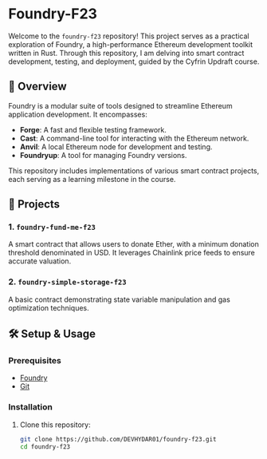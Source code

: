 # Foundry-F23

Welcome to the `foundry-f23` repository! This project serves as a practical exploration of Foundry, a high-performance Ethereum development toolkit written in Rust. Through this repository, I am delving into smart contract development, testing, and deployment, guided by the Cyfrin Updraft course.

## 🚀 Overview

Foundry is a modular suite of tools designed to streamline Ethereum application development. It encompasses:

- **Forge**: A fast and flexible testing framework.
- **Cast**: A command-line tool for interacting with the Ethereum network.
- **Anvil**: A local Ethereum node for development and testing.
- **Foundryup**: A tool for managing Foundry versions.

This repository includes implementations of various smart contract projects, each serving as a learning milestone in the course.

## 📂 Projects

### 1. `foundry-fund-me-f23`
A smart contract that allows users to donate Ether, with a minimum donation threshold denominated in USD. It leverages Chainlink price feeds to ensure accurate valuation.

### 2. `foundry-simple-storage-f23`
A basic contract demonstrating state variable manipulation and gas optimization techniques.

## 🛠️ Setup & Usage

### Prerequisites

- [Foundry](https://github.com/foundry-rs/foundry)
- [Git](https://git-scm.com/)

### Installation

1. Clone this repository:
   ```bash
   git clone https://github.com/DEVHYDAR01/foundry-f23.git
   cd foundry-f23
